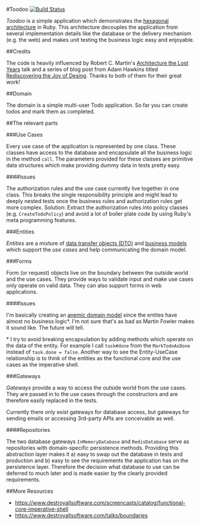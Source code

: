 #Toodoo [![Build Status](https://travis-ci.org/timhabermaas/toodoo.svg?branch=travis-ci)](https://travis-ci.org/timhabermaas/toodoo)

*Toodoo* is a simple application which demonstrates the [hexagonal architecture](http://alistair.cockburn.us/Hexagonal+architecture) in Ruby. This architecture decouples the application from several implementation details like the database or the delivery mechanism (e.g. the web) and makes unit testing the business logic easy and enjoyable.

##Credits

The code is heavily influenced by Robert C. Martin's [Architecture the Lost Years](https://www.youtube.com/watch?v=WpkDN78P884) talk and a series of blog post from Adam Hawkins titled [Rediscovering the Joy of Desing](http://hawkins.io/2014/01/rediscovering-the-joy-of-design/). Thanks to both of them for their great work!

##Domain

The domain is a simple multi-user Todo application. So far you can create todos and mark them as completed.

##The relevant parts

###Use Cases

Every use case of the application is represented by one class. These classes have access to the database and encapsulate all the business logic in the method `call`. The parameters provided for these classes are primitive data structures which make providing dummy data in tests pretty easy.

####Issues

The authorization rules and the use case currently live together in one class. This breaks the single responsibility principle and might lead to deeply nested tests once the business rules and authorization rules get more complex. Solution: Extract the authorization rules into policy classes (e.g. `CreateTodoPolicy`) and avoid a lot of boiler plate code by using Ruby's meta programming features.

###Entities

*Entities* are a mixture of [data transfer objects (DTO)](http://en.wikipedia.org/wiki/Data_transfer_object) and [business models](http://martinfowler.com/eaaCatalog/domainModel.html) which support the *use cases* and help communicating the domain model.

###Forms

Form (or request) objects live on the boundary between the outside world and the use cases. They provide ways to validate input and make use cases only operate on valid data. They can also support forms in web applications.

####Issues

I'm basically creating an [anemic domain model](http://www.martinfowler.com/bliki/AnemicDomainModel.html) since the entites have almost no business logic\*. I'm not sure that's as bad as Martin Fowler makes it sound like. The future will tell.

\* I try to avoid breaking encapsulation by adding methods which operate on the data of the entity. For example I call `task#done` from the `MarkTodoAsDone` instead of `task.done = false`. Another way to see the Entity-UseCase relationship is to think of the entities as the functional core and the use cases as the imperative shell.

###Gateways

*Gateways* provide a way to access the outside world from the use cases. They are passed in to the use cases through the constructors and are therefore easily replaced in the tests.

Currently there only exist gateways for database access, but gateways for sending emails or accessing 3rd-party APIs are conceivable as well.

####Repositories

The two database gateways `InMemoryDatabase` and `RedisDatabase` serve as repositories with domain-specific persistence methods. Providing this abstraction layer makes it a) easy to swap out the database in tests and production and b) easy to see the requirements the application has on the persistence layer. Therefore the decision what database to use can be deferred to much later and is made easier by the clearly provided requirements.

##More Resources

* https://www.destroyallsoftware.com/screencasts/catalog/functional-core-imperative-shell
* https://www.destroyallsoftware.com/talks/boundaries
